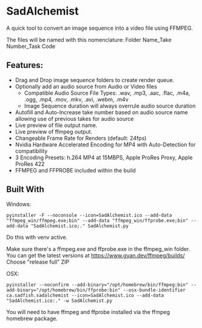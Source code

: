 # SadAlchemist
A quick tool to convert an image sequence into a video file using FFMPEG. 

The files will be named with this nomenclature: Folder Name_Take Number_Task Code

## Features:
- Drag and Drop image sequence folders to create render queue.
- Optionally add an audio source from Audio or Video files
  - Compatible Audio Source File Types: .wav, .mp3, .aac, .flac, .m4a, .ogg, .mp4, .mov, .mkv, .avi, .webm, .m4v
  - Image Sequence duration will always overrule audio source duration
- Autofill and Auto-Increase take number based on audio source name allowing use of previous takes for audio source
- Live preview of file output name.
- Live preview of ffmpeg output.
- Changeable Frame Rate for Renders (default: 24fps)
- Nvidia Hardware Accelerated Encoding for MP4 with Auto-Detection for compatibility
- 3 Encoding Presets: h.264 MP4 at 15MBPS, Apple ProRes Proxy, Apple ProRes 422
- FFMPEG and FFPROBE included within the build

## Built With
Windows:
```
pyinstaller -F --noconsole --icon=SadAlchemist.ico --add-data "ffmpeg_win/ffmpeg.exe;bin" --add-data "ffmpeg_win/ffprobe.exe;bin" --add-data "SadAlchemist.ico;." SadAlchemist.py
```
Do this with venv active.

Make sure there's a ffmpeg.exe and ffprobe.exe in the ffmpeg_win folder. You can get the latest versions at https://www.gyan.dev/ffmpeg/builds/
Choose "release full" ZIP

OSX:
```
pyinstaller --noconfirm --add-binary="/opt/homebrew/bin/ffmpeg:bin" --add-binary="/opt/homebrew/bin/ffprobe:bin" --osx-bundle-identifier ca.sadfish.sadalchemist --icon=SadAlchemist.ico --add-data "SadAlchemist.ico:." -w SadAlchemist.py
```

You will need to have ffmpeg and ffprobe installed via the ffmpeg homebrew package.
